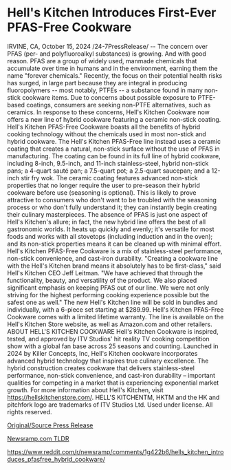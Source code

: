 # Hell's Kitchen Introduces First-Ever PFAS-Free Cookware

IRVINE, CA, October 15, 2024 /24-7PressRelease/ -- The concern over PFAS (per- and polyfluoroalkyl substances) is growing. And with good reason.   PFAS are a group of widely used, manmade chemicals that accumulate over time in humans and in the environment, earning them the name "forever chemicals." Recently, the focus on their potential health risks has surged, in large part because they are integral in producing fluoropolymers -- most notably, PTFEs -- a substance found in many non-stick cookware items.   Due to concerns about possible exposure to PTFE-based coatings, consumers are seeking non-PTFE alternatives, such as ceramics. In response to these concerns, Hell's Kitchen Cookware now offers a new line of hybrid cookware featuring a ceramic non-stick coating. Hell's Kitchen PFAS-Free Cookware boasts all the benefits of hybrid cooking technology without the chemicals used in most non-stick and hybrid cookware.   The Hell's Kitchen PFAS-Free line instead uses a ceramic coating that creates a natural, non-stick surface without the use of PFAS in manufacturing. The coating can be found in its full line of hybrid cookware, including 8-inch, 9.5-inch, and 11-inch stainless-steel, hybrid non-stick pans; a 4-quart sauté pan; a 7.5-quart pot; a 2.5-quart saucepan; and a 12-inch stir fry wok.   The ceramic coating features advanced non-stick properties that no longer require the user to pre-season their hybrid cookware before use (seasoning is optional). This is likely to prove attractive to consumers who don't want to be troubled with the seasoning process or who don't fully understand it; they can instantly begin creating their culinary masterpieces.   The absence of PFAS is just one aspect of Hell's Kitchen's allure; in fact, the new hybrid line offers the best of all gastronomic worlds. It heats up quickly and evenly; it's versatile for most foods and works with all stovetops (including induction and in the oven); and its non-stick properties means it can be cleaned up with minimal effort. Hell's Kitchen PFAS-Free Cookware is a mix of stainless-steel performance, non-stick convenience, and cast-iron durability.   "Creating a cookware line with the Hell's Kitchen brand means it absolutely has to be first-class," said Hell's Kitchen CEO Jeff Leitman. "We have achieved that through the functionality, beauty, and versatility of the product. We also placed significant emphasis on keeping PFAS out of our line. We were not only striving for the highest performing cooking experience possible but the safest one as well."  The new Hell's Kitchen line will be sold in bundles and individually, with a 6-piece set starting at $289.99. Hell's Kitchen PFAS-Free Cookware comes with a limited lifetime warranty. The line is available on the Hell's Kitchen Store website, as well as Amazon.com and other retailers.  ABOUT HELL'S KITCHEN COOKWARE Hell's Kitchen Cookware is inspired, tested, and approved by ITV Studios' hit reality TV cooking competition show with a global fan base across 25 seasons and counting. Launched in 2024 by Killer Concepts, Inc, Hell's Kitchen cookware incorporates advanced hybrid technology that inspires true culinary excellence.   The hybrid construction creates cookware that delivers stainless-steel performance, non-stick convenience, and cast-iron durability – important qualities for competing in a market that is experiencing exponential market growth. For more information about Hell's Kitchen, visit https://hellskitchenstore.com/.  HELL'S KITCHENTM, HKTM and the HK and pitchfork logo are trademarks of ITV Studios Ltd. Used under license. All rights reserved. 

[Original/Source Press Release](https://www.24-7pressrelease.com/press-release/515246/hells-kitchen-introduces-first-ever-pfas-free-cookware)
                    

[Newsramp.com TLDR](None) 

https://www.reddit.com/r/newsramp/comments/1g422b6/hells_kitchen_introduces_pfasfree_hybrid_cookware/